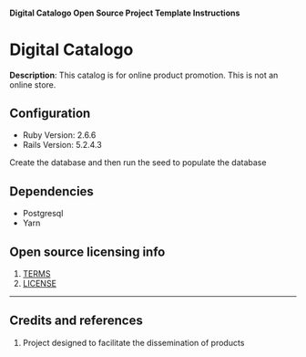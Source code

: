#### Digital Catalogo Open Source Project Template Instructions

# Digital Catalogo

**Description**: This catalog is for online product promotion. This is not an online store.

## Configuration
* Ruby Version: 2.6.6
* Rails Version: 5.2.4.3

Create the database and then run the seed to populate the database

## Dependencies
* Postgresql
* Yarn

## Open source licensing info
1. [TERMS](https://en.wikipedia.org/wiki/Open_source)
2. [LICENSE](https://opensource.org/licenses)

----

## Credits and references

1. Project designed to facilitate the dissemination of products
